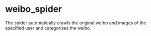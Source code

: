 # weibo_spider
The spider automatically crawls the original weibo and images of the specified user and categorizes the weibo.
